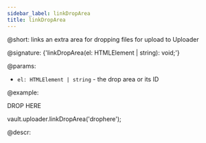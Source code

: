 ```yaml
---
sidebar_label: linkDropArea
title: linkDropArea
---          
```


@short: links an extra area for dropping files for upload to Uploader

@signature: {'linkDropArea(el: HTMLElement | string): void;'}

@params:
- `el: HTMLElement | string` - the drop area or its ID

@example:
<div id="drophere">DROP HERE</div>

vault.uploader.linkDropArea('drophere');

@descr:
